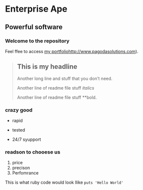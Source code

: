 Enterprise Ape
==============

Powerful software
-----------------

### Welcome to the repository

Feel ffee to access [my portfolio]()http://www.pagodasolutions.com).

> ## This is my headline
> 
> Another long line and stuff that you don't need.
>
> Another line of readme file stuff *italics*
>
> Another line of readme file stuff **bold.

### crazy good 
* rapid
+ tested
- 24/7 syupport

### readson to chooese us
1. price
2. precison
3. Perfomrance

This is what ruby code would look llike `puts 'Hello World'`


